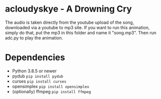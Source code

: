 # acloudyskye - A Drowning Cry

The audio is taken directly from the youtube upload of the song, downloaded via a youtube to mp3 site. If you want to run this animation, simply do that, put the mp3 in this folder and name it "song.mp3". Then run adc.py to play the animation.

# Dependencies

* Python 3.8.5 or newer
* pydub `pip install pydub`
* curses `pip install curses`
* opensimplex `pip install opensimplex`
* (optionally) ffmpeg `pip install ffmpeg`